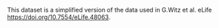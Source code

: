 This dataset is a simplified version of the data used in G.Witz et al. eLife https://doi.org/10.7554/eLife.48063.